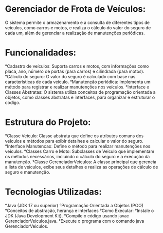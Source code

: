 <h1>Gerenciador de Frota de Veículos:</h1>

<p>O sistema permite o armazenamento e a consulta de diferentes tipos de veículos, como carros e motos, e realiza o cálculo do valor do seguro de cada um, além de gerenciar a realização de manutenções periódicas.</p>

<h1>Funcionalidades:</h1>

°Cadastro de veículos: Suporta carros e motos, com informações como placa, ano, número de portas (para carros) e cilindrada (para motos).
°Cálculo do seguro: O valor do seguro é calculado com base nas características de cada veículo.
°Manutenção periódica: Implementa um método para registrar e realizar manutenções nos veículos.
°Interface e Classes Abstratas: O sistema utiliza conceitos de programação orientada a objetos, como classes abstratas e interfaces, para organizar e estruturar o código.

<h1>Estrutura do Projeto:</h1>

°Classe Veiculo: Classe abstrata que define os atributos comuns dos veículos e métodos para exibir detalhes e calcular o valor do seguro.
°Interface Manutencao: Define o método para realizar manutenções nos veículos.
°Classes Carro e Moto: Subclasses de Veiculo que implementam os métodos necessários, incluindo o cálculo do seguro e a execução da manutenção.
°Classe GerenciadorVeiculos: A classe principal que gerencia a lista de veículos, exibe seus detalhes e realiza as operações de cálculo de seguro e manutenção.

<h1>Tecnologias Utilizadas:</h1>

°Java (JDK 17 ou superior)
°Programação Orientada a Objetos (POO)
°Conceitos de abstração, herança e interfaces
°Como Executar:
°Instale o JDK (Java Development Kit).
°Compile o código usando javac GerenciadorVeiculos.java.
°Execute o programa com o comando java GerenciadorVeiculos.
